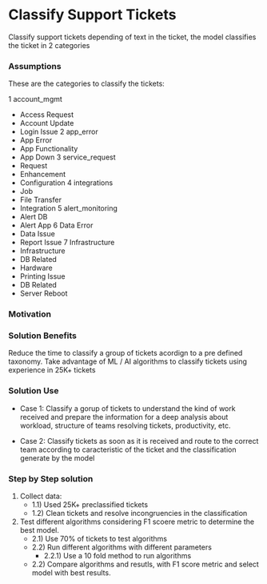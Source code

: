 # Classify Support Tickets 
Classify support tickets depending of text in the ticket, the model classifies the ticket in 2 categories

### Assumptions
These are the categories to classify the tickets:

1 account_mgmt
  - Access Request
  - Account Update
  - Login Issue
2 app_error
  - App Error
  - App Functionality
  - App Down
3 service_request
  - Request
  - Enhancement
  - Configuration
4 integrations
  - Job
  - File Transfer
  - Integration
5 alert_monitoring
  - Alert DB
  - Alert App 
6 Data Error
  - Data Issue
  - Report Issue
7 Infrastructure
  - Infrastructure
  - DB Related
  - Hardware
  - Printing Issue
  - DB Related
  - Server Reboot

### Motivation
### Solution Benefits
Reduce the time to classify a group of tickets acordign to a pre defined taxonomy.
Take advantage of ML / AI algorithms to classify tickets using experience in 25K+ tickets
### Solution Use
- Case 1:
  Classify a gorup of tickets to understand the kind of work received and prepare the information for a deep analysis about workload, structure of teams resolving tickets, productivity, etc.
  
- Case 2:
  Classify tickets as soon as it is received and route to the correct team according to caracteristic of the ticket and the classification generate by the model
### Step by Step solution
1) Collect data:
    - 1.1) Used 25K+ preclassified tickets
    - 1.2) Clean tickets and resolve incongruencies in the classification
2) Test different algorithms considering F1 scoere metric to determine the best model.
    - 2.1) Use 70% of tickets to test algorithms
    - 2.2) Run different algorithms with different parameters
         - 2.2.1) Use a 10 fold method to run algorithms
    - 2.2) Compare algorithms and resutls, with F1 score metric and select model with best results.
    
